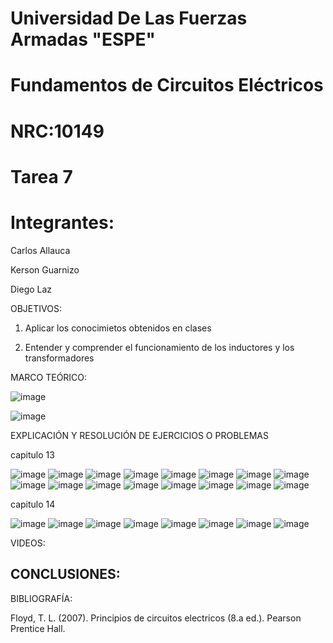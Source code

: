 # Universidad De Las Fuerzas Armadas "ESPE"

# Fundamentos de Circuitos Eléctricos 
# NRC:10149
# Tarea 7

 # Integrantes:
 
 Carlos Allauca
 
 Kerson Guarnizo
 
 Diego Laz

OBJETIVOS:

1. Aplicar los conocimietos obtenidos en clases

2. Entender y comprender el funcionamiento de los inductores y los transformadores 

MARCO TEÓRICO:

![image](https://user-images.githubusercontent.com/93835463/153534012-7faf6420-1d59-49a9-956c-86c5381a4b81.png)

![image](https://user-images.githubusercontent.com/93835463/153540537-288923de-a6a1-439c-8713-02a51069441b.png)

EXPLICACIÓN Y RESOLUCIÓN DE EJERCICIOS O PROBLEMAS

capitulo 13

![image](https://user-images.githubusercontent.com/93835463/153541293-d3e7ced6-edd2-404d-81c5-d2d94dc6468c.png)
![image](https://user-images.githubusercontent.com/93835463/153541314-a2df438c-c2d9-409a-bc53-96cffe575cb5.png)
![image](https://user-images.githubusercontent.com/93835463/153541415-ca9cc0e1-5ff4-4bdb-b1c0-e186ad478096.png)
![image](https://user-images.githubusercontent.com/93835463/153541335-9f22c85f-7323-4205-8e54-a891da18b5a7.png)
![image](https://user-images.githubusercontent.com/93835463/153541359-713d0216-cefc-4923-803f-8663151cb26e.png)
![image](https://user-images.githubusercontent.com/93835463/153541562-95d461b7-0873-4a31-953f-637eaf5ef73b.png)
![image](https://user-images.githubusercontent.com/93835463/153541622-0ac0b75a-66f7-4c36-bbc0-b57b1a97fab0.png)
![image](https://user-images.githubusercontent.com/93835463/153541801-0261c139-b7fc-4626-92a2-5ed603852018.png)
![image](https://user-images.githubusercontent.com/93835463/153541810-777e88fd-faa3-4b04-8396-8176982cde3b.png)
![image](https://user-images.githubusercontent.com/93835463/153547780-460f868e-b0d5-4929-abfa-f8430e1b6151.png)
![image](https://user-images.githubusercontent.com/93835463/153541823-2cfa88ba-96a3-4696-abf5-08bc3a9a087c.png)
![image](https://user-images.githubusercontent.com/93835463/153542335-9ace7a1a-f1b9-4a5e-9de3-3732c1149a7b.png)
![image](https://user-images.githubusercontent.com/93835463/153546978-a1b1a589-ae47-4ce2-8eb8-9a1b13aabd24.png)
![image](https://user-images.githubusercontent.com/93835463/153546985-e2bb13cc-f847-4804-8679-5af4183186b8.png)
![image](https://user-images.githubusercontent.com/93835463/153547539-6c0a8600-2744-4313-ae5a-4e39d3687db1.png)
![image](https://user-images.githubusercontent.com/93835463/153547687-bd973b20-3b19-48d9-9b8b-fe05834f4a21.png)



capitulo 14

![image](https://user-images.githubusercontent.com/93835463/153546585-47cd5c72-5e05-4031-a1b2-72cd5f5c627c.png)
![image](https://user-images.githubusercontent.com/93835463/153546595-d037b7f4-1c94-4f0c-ae5e-1553115df64f.png)
![image](https://user-images.githubusercontent.com/93835463/153546607-9db33100-a17e-4774-8d11-d1e65269f372.png)
![image](https://user-images.githubusercontent.com/93835463/153546678-c06976e0-99fd-4a50-9415-44010d13d169.png)
![image](https://user-images.githubusercontent.com/93835463/153546691-01115cdc-777c-4c7a-8efa-9b09b266e5b3.png)
![image](https://user-images.githubusercontent.com/93835463/153546703-6d9fd152-6bd1-4d33-b4de-199c1ccffe4e.png)
![image](https://user-images.githubusercontent.com/93835463/153546726-c9129f5b-ac6b-466d-93fa-850abf102c0d.png)
![image](https://user-images.githubusercontent.com/93835463/153546786-5b26cd70-621c-4cbe-a212-95291f32a2e3.png)



VIDEOS:

CONCLUSIONES:
-

BIBLIOGRAFÍA:

Floyd, T. L. (2007). Principios de circuitos electricos (8.a ed.). Pearson Prentice Hall.
